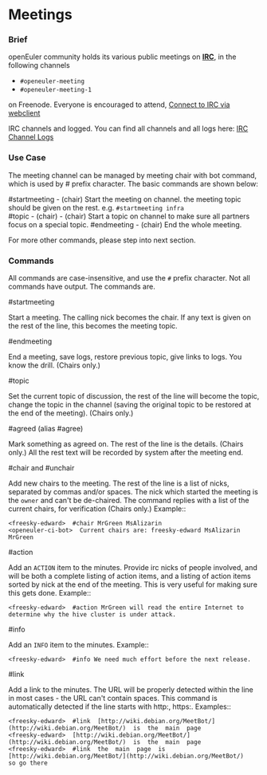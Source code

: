 # Meetings

### Brief

openEuler community holds its various public meetings on **[IRC](https://en.wikipedia.org/wiki/Internet_Relay_Chat)**, in the following channels

  - `#openeuler-meeting`
  - `#openeuler-meeting-1`
  
on Freenode. Everyone is encouraged to attend, [Connect to IRC via webclient](https://webchat.freenode.net/?randomnick=1&channels=%23openeuler-meeting%2C%23openeuler-meeting-1&prompt=1&uio=d4)

IRC channels and logged. You can find all channels and all logs here:
[IRC Channel Logs](http://meetings.openeuler.org/)

### Use Case

The meeting channel can be managed by meeting chair with bot command, which is used by # prefix character. The basic commands are shown below:

#startmeeting - (chair) Start the meeting on channel. the meeting topic should be given on the rest. e.g. ``#startmeeting infra``  
#topic - (chair) - (chair) Start a topic on channel to make sure all partners focus on a special topic.
#endmeeting - (chair) End the whole meeting.

For more other commands, please step into next section.

### Commands

All commands are case-insensitive, and use the ``#`` prefix character. Not all commands have output. The commands are.

#startmeeting

Start a meeting. The calling nick becomes the chair. If any text is given on the rest of the line, this becomes the meeting topic.

#endmeeting

End a meeting, save logs, restore previous topic, give links to logs. You know the drill.  (Chairs  only.)

#topic

Set  the  current  topic  of  discussion, the rest of the line will become the topic, change the topic in the channel (saving  the  original  topic  to  be  restored  at  the  end  of the  meeting).  (Chairs  only.)

#agreed  (alias  #agree)

Mark something as agreed on. The rest of the line is the details. (Chairs  only.) All the rest text will be recorded by system after the meeting end.

#chair  and  #unchair

Add new chairs to the meeting. The rest of the line is a list of nicks, separated by commas and/or spaces. The nick which started the meeting is the  ``owner`` and can't be de-chaired. The command replies with a list of the current chairs, for verification (Chairs only.)  Example::
```
<freesky-edward>  #chair MrGreen MsAlizarin
<openeuler-ci-bot>  Current chairs are: freesky-edward MsAlizarin MrGreen
```
#action

Add an ``ACTION`` item to the minutes. Provide irc nicks of people involved, and will be both a complete listing of action items, and a listing of action items sorted by nick at the end of the meeting. This is very useful for making sure this gets done.  Example::

```
<freesky-edward>  #action MrGreen will read the entire Internet to determine why the hive cluster is under attack.
```

#info

Add an ``INFO`` item to the minutes. Example::

```
<freesky-edward>  #info We need much effort before the next release.
```

#link

Add a link to the minutes. The URL will be properly detected within the line in most cases - the URL can't contain spaces. This command is automatically detected if the line starts with http:, https:. Examples::

```
<freesky-edward>  #link  [http://wiki.debian.org/MeetBot/](http://wiki.debian.org/MeetBot/)  is  the  main  page
<freesky-edward>  [http://wiki.debian.org/MeetBot/](http://wiki.debian.org/MeetBot/)  is  the  main  page
<freesky-edward>  #link  the  main  page  is  [http://wiki.debian.org/MeetBot/](http://wiki.debian.org/MeetBot/)
so go there
```
